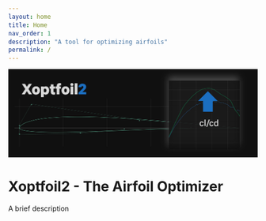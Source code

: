 ```yaml
---
layout: home
title: Home
nav_order: 1
description: "A tool for optimizing airfoils"
permalink: /
---
```


![XO2](./images/Xoptfoil2.png "Xoptfoil2")

# Xoptfoil2 - The Airfoil Optimizer 

A brief description
